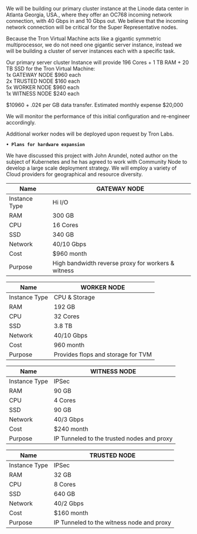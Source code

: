 We will be building our primary cluster instance at the Linode data center in Atlanta Georgia, USA., where they offer an OC768 incoming network connection, with 40 Gbps in and 10 Gbps out. We believe that the incoming network connection will be critical for the Super Representative nodes.

Because the Tron Virtual Machine acts like a gigantic symmetric multiprocessor, we do not need one gigantic server instance, instead we will be building a cluster of server instances each with a specific task.


Our primary server cluster Instance will provide 196 Cores + 1 TB RAM + 20 TB SSD for the Tron Virtual Machine:  
1x GATEWAY NODE $960 each  
2x TRUSTED NODE $160 each  
5x WORKER NODE $960 each  
1x WITNESS NODE $240 each  
                                               
$10960 + .02¢ per GB data transfer. Estimated monthly expense $20,000

We will monitor the performance of this initial configuration and re-engineer accordingly.

Additional worker nodes will be deployed upon request by Tron Labs.


**`• Plans for hardware expansion`**  

We have discussed this project with John Arundel, noted author on the subject of Kubernetes and he has agreed to work with Community Node to develop a large scale deployment strategy. We will employ a variety of Cloud providers for geographical and resource diversity.




| Name | GATEWAY NODE |
|---|---|
| Instance Type | Hi I/O |
| RAM | 	300 GB 
| CPU  | 	16 Cores
| SSD  | 	340 GB 
| Network  | 	40/10 Gbps 
| Cost | 	$960 month 
| Purpose | High bandwidth reverse proxy for workers & witness | 


| Name | WORKER NODE  |
|---|---|
| Instance Type |  CPU & Storage |
| RAM |          192 GB  | 	
| CPU  |         32 Cores  | 	
| SSD  |         3.8 TB  | 	
| Network |      40/10 Gbps  | 	$
| Cost |         960 month | 
| Purpose |      Provides flops and storage for TVM  | 


| Name |              WITNESS NODE  | 
|---|---|
| Instance Type   |   IPSec |  	
| RAM | 	          90 GB  | 
| CPU  | 	          4 Cores  | 	
| SSD  | 	          90 GB |  	
| Network  |          40/3 Gbps  | 	
| Cost | 	          $240 month | 
| Purpose |           IP Tunneled to the trusted nodes and proxy  | 
            

| Name |              TRUSTED NODE  | 
|---|---|
| Instance Type   |   IPSec |  	
| RAM | 	          32 GB | 
| CPU  | 	          8 Cores  | 	
| SSD  | 	      	640 GB|  	
| Network  |          40/2 Gbps  | 	
| Cost | 	          $160 month| 
| Purpose |           IP Tunneled to the witness node and proxy | 

 

             

